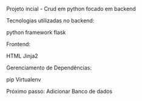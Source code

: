 Projeto incial - Crud em python focado em backend

Tecnologias utilizadas no backend:

python
framework flask

Frontend:

HTML
Jinja2

Gerenciamento de Dependências:

pip
Virtualenv

Próximo passo: Adicionar Banco de dados
